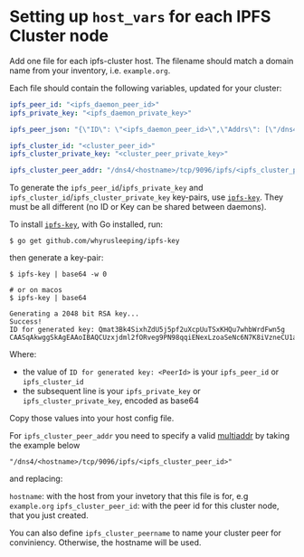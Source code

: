 # Setting up `host_vars` for each IPFS Cluster node

Add one file for each ipfs-cluster host. The filename should match a domain
name from your inventory, i.e. `example.org`.

Each file should contain the following variables, updated for your cluster:

```yaml
ipfs_peer_id: "<ipfs_daemon_peer_id>"
ipfs_private_key: "<ipfs_daemon_private_key>"

ipfs_peer_json: "{\"ID\": \"<ipfs_daemon_peer_id>\",\"Addrs\": [\"/dns4/<hostname>/tcp/4001\"]}" # can be configured as well to be able to force manual peering between nodes. Comment to disable peering

ipfs_cluster_id: "<cluster_peer_id>"
ipfs_cluster_private_key: "<cluster_peer_private_key>"

ipfs_cluster_peer_addr: "/dns4/<hostname>/tcp/9096/ipfs/<ipfs_cluster_peer_id>"
```

To generate the `ipfs_peer_id`/`ipfs_private_key` and
`ipfs_cluster_id`/`ipfs_cluster_private_key` key-pairs, use [`ipfs-key`]. They
must be all different (no ID or Key can be shared between daemons).

To install [`ipfs-key`], with Go installed, run:

```console
$ go get github.com/whyrusleeping/ipfs-key
```

then generate a key-pair:

```console
$ ipfs-key | base64 -w 0

# or on macos
$ ipfs-key | base64

Generating a 2048 bit RSA key...
Success!
ID for generated key: Qmat3Bk4SixhZdU5j5pf2uXcpUuTSxKHQu7whbWrdFwn5g
CAASqAkwggSkAgEAAoIBAQCUzxjdml2fORveg9PN98qqiENexLzoaSeNc6N7K8iVzneCU1aDZpM...
```

Where:

- the value of `ID for generated key: <PeerId>` is your `ipfs_peer_id` or `ipfs_cluster_id`
- the subsequent line is your `ipfs_private_key` or `ipfs_cluster_private_key`, encoded as base64

Copy those values into your host config file.

For `ipfs_cluster_peer_addr` you need to specify a valid [multiaddr] by taking the example below

```
"/dns4/<hostname>/tcp/9096/ipfs/<ipfs_cluster_peer_id>"
```
and replacing:

`hostname`: with the host from your invetory that this file is for, e.g
`example.org` `ipfs_cluster_peer_id`: with the peer id for this cluster node,
that you just created.


You can also define `ipfs_cluster_peername` to name your cluster peer for
conviniency. Otherwise, the hostname will be used.

[`ipfs-key`]: https://github.com/whyrusleeping/ipfs-key
[multiaddr]: https://multiformats.io/multiaddr/
